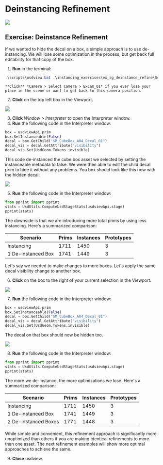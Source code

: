 # Deinstancing Refinement

![](../../images/asset-modularity-instancing/slides/Slide40.jpg)

## Exercise: Deinstance Refinement

If we wanted to hide the decal on a box, a simple approach is to use de-instancing. We will lose some optimization in the process, but get back full editability for that copy of the box.

1. **Run** in the terminal:
```powershell
.\scripts\usdview.bat .\instancing_exercises\ex_sg_deinstance_refine\Scenario.usd  --camera ExCam_01
```

```{tip}
**Click** *Camera > Select Camera > ExCam_01* if you ever lose your place in the scene or want to get back to this camera position.
```

2. **Click** on the top left box in the Viewport.

![](../../images/asset-modularity-instancing//top-left-box-closeup.png)

3. **Click** *Window > Interpreter* to open the Interpreter window.
4. **Run** the following code in the Interpreter window:
```python
box = usdviewApi.prim
box.SetInstanceable(False)
decal = box.GetChild("SM_CubeBox_A04_Decal_01")
decal_vis = decal.GetAttribute("visibility")
decal_vis.Set(UsdGeom.Tokens.invisible)
```

This code de-instanced the cube box asset we selected by setting the instanceable metadata to false. We were then able to edit the child decal prim to hide it without any problems. You box should look like this now with the hidden decal:

![](../../images/asset-modularity-instancing//hidden-decal.png)

5. **Run** the following code in the Interpreter window:
```python
from pprint import pprint
stats = UsdUtils.ComputeUsdStageStats(usdviewApi.stage)
pprint(stats)
```

The downside is that we are introducing more total prims by using less instancing. Here's a summarized comparison:

Scenario | Prims | Instances | Prototypes 
---|---|---|---
Instancing | 1711 | 1450 | 3
1 De-instanced Box | 1741 | 1449 | 3

Let's say we needed to make changes to more boxes. Let's apply the same decal visibility change to another box.

6. **Click** on the box to the right of your current selection in the Viewport.

![](../../images/asset-modularity-instancing//middle-box.png)

7. **Run** the following code in the Interpreter window:
```python
box = usdviewApi.prim
box.SetInstanceable(False)
decal = box.GetChild("SM_CubeBox_A04_Decal_01")
decal_vis = decal.GetAttribute("visibility")
decal_vis.Set(UsdGeom.Tokens.invisible)
```

The decal on that box should now be hidden too.

![](../../images/asset-modularity-instancing//hidden-decals-2.png)

8. **Run** the following code in the Interpreter window:
```python
from pprint import pprint
stats = UsdUtils.ComputeUsdStageStats(usdviewApi.stage)
pprint(stats)
```

The more we de-instance, the more optimizations we lose. Here's a summarized comparison:

Scenario | Prims | Instances | Prototypes 
---|---|---|---
Instancing | 1711 | 1450 | 3
1 De-instanced Box | 1741 | 1449 | 3
2 De-instanced Boxes | 1771 | 1448 | 3

While simple and convenient, this refinement approach is significantly more unoptimized than others if you are making identical refinements to more than one asset. The next refinement examples will show more optimal approaches to achieve the same.

9. **Close** usdview.